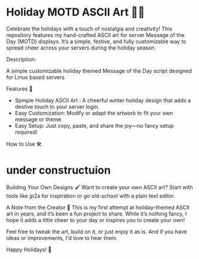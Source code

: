 # Holiday MOTD ASCII Art 🎄✨

Celebrate the holidays with a touch of nostalgia and creativity! This repository features my hand-crafted ASCII art for server Message of the Day (MOTD) displays. It’s a simple, festive, and fully customizable way to spread cheer across your servers during the holiday season.

Description:

A simple customizable holiday themed Message of the Day script designed for Linux based servers 

Features 🎁

- Spmple Holiday ASCII Art : A cheerful winter holiday design that adds a destive touch to your server login.
- Easy Customization: Modify or adapt the artwork to fit your own message or theme.
- Easy Setup: Just copy, paste, and share the joy—no fancy setup required!

How to Use 🛠️

# under constructuion

Building Your Own Designs 🖌️
Want to create your own ASCII art? Start with tools like jp2a for inspiration or go old-school with a plain text editor.

A Note from the Creator 🌟
This is my first attempt at holiday-themed ASCII art in years, and it’s been a fun project to share. While it’s nothing fancy, I hope it adds a little cheer to your day or inspires you to create your own!

Feel free to tweak the art, build on it, or just enjoy it as is. And if you have ideas or improvements, I'd love to hear them.

Happy Holidays! 🎄

